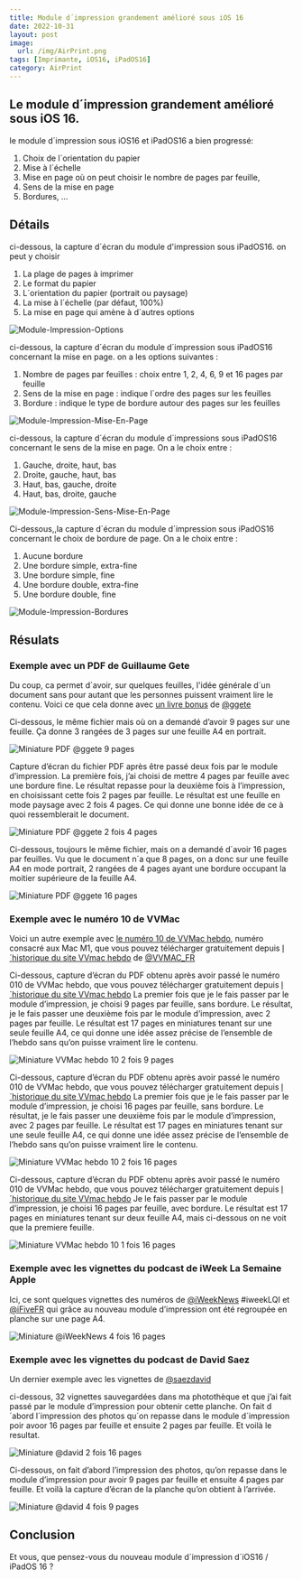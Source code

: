 ```yaml
---
title: Module d´impression grandement amélioré sous iOS 16
date: 2022-10-31
layout: post
image:
  url: /img/AirPrint.png
tags: [Imprimante, iOS16, iPadOS16]
category: AirPrint
---
```

## Le module d´impression grandement amélioré sous iOS 16.

le module d´impression sous iOS16 et iPadOS16 a bien progressé: 

1. Choix de l´orientation du papier
2. Mise à l´échelle
3. Mise en page où on peut choisir le nombre de pages par feuille,
4. Sens de la mise en page
5. Bordures, …

## Détails 
ci-dessous, la capture d´écran du module d'impression sous iPadOS16.
on peut y choisir
1. La plage de pages à imprimer
2. Le format du papier
3. L´orientation du papier (portrait ou paysage)
4. La mise à l´échelle (par défaut, 100%)
5. La mise en page qui amène à d´autres options

![Module-Impression-Options]

ci-dessous, la capture d´écran du module d´impression sous iPadOS16 concernant la mise en page.
on a les options suivantes :
1. Nombre de pages par feuilles : choix entre 1, 2, 4, 6, 9 et 16 pages par feuille
2. Sens de la mise en page : indique l´ordre des pages sur les feuilles
3. Bordure : indique le type de bordure autour des pages sur les feuilles

![Module-Impression-Mise-En-Page]

ci-dessous, la capture d´écran du module d´impressions sous iPadOS16 concernant le sens de la mise en page.
On a le choix entre :
1. Gauche, droite, haut, bas
2. Droite, gauche, haut, bas
3. Haut, bas, gauche, droite
4. Haut, bas, droite, gauche

![Module-Impression-Sens-Mise-En-Page]

Ci-dessous,,la capture d´écran du module d´impression sous iPadOS16 concernant le choix de bordure de page.
On a le choix entre :
1. Aucune bordure
2. Une bordure simple, extra-fine
3. Une bordure simple, fine
4. Une bordure double, extra-fine
5. Une bordure double, fine

![Module-Impression-Bordures]

## Résulats 

### Exemple avec un PDF de Guillaume Gete
Du coup, ca permet d´avoir, sur quelques feuilles, l'idée générale d´un document sans pour autant que les personnes puissent vraiment lire le contenu.
Voici ce que cela donne avec [un livre bonus] de [@ggete]

Ci-dessous, le même fichier mais où on a demandé d’avoir 9 pages sur une feuille.
Ça donne 3 rangées de 3 pages sur une feuille A4 en portrait.

![Miniature PDF @ggete 9 pages]

Capture d’écran du fichier PDF après être passé deux fois par le module d’impression.
La première fois, j’ai choisi de mettre 4 pages par feuille avec une bordure fine.
Le résultat repasse pour la deuxième fois à l’impression, en choisissant cette fois 2 pages par feuille.
Le résultat est une feuille en mode paysage avec 2 fois 4 pages.
Ce qui donne une bonne idée de ce à quoi ressemblerait le document.

![Miniature PDF @ggete 2 fois 4 pages]

Ci-dessous, toujours le même fichier, mais on a demandé d´avoir 16 pages par feuilles.
Vu que le document n´a que 8 pages, on a donc sur une feuille A4 en mode portrait, 2 rangées de 4 pages ayant une bordure occupant la moitier supérieure de la feuille A4.

![Miniature PDF @ggete 16 pages]

### Exemple avec le numéro 10 de VVMac

Voici un autre exemple avec [le numéro 10 de VVMac hebdo], numéro consacré aux Mac M1, que vous pouvez télécharger gratuitement depuis [l´historique du site VVmac hebdo] de [@VVMAC_FR]

Ci-dessous, capture d’écran du PDF obtenu après avoir passé le numéro 010 de VVMac hebdo, que vous pouvez télécharger gratuitement depuis 
[l´historique du site VVmac hebdo]
La premier fois que je le fais passer par le module d’impression, je choisi 9 pages par feuille, sans bordure.
Le résultat, je le fais passer une deuxième fois par le module d’impression, avec 2 pages par feuille.
Le résultat est 17 pages en miniatures tenant sur une seule feuille A4, ce qui donne une idée assez précise de l’ensemble de l’hebdo sans qu’on puisse vraiment lire le contenu.

![Miniature VVMac hebdo 10 2 fois 9 pages]

Ci-dessous, capture d’écran du PDF obtenu après avoir passé le numéro 010 de VVMac hebdo, que vous pouvez télécharger gratuitement depuis [l´historique du site VVmac hebdo]
La premier fois que je le fais passer par le module d’impression, je choisi 16 pages par feuille, sans bordure.
Le résultat, je le fais passer une deuxième fois par le module d’impression, avec 2 pages par feuille.
Le résultat est 17 pages en miniatures tenant sur une seule feuille A4, ce qui donne une idée assez précise de l’ensemble de l’hebdo sans qu’on puisse vraiment lire le contenu.

![Miniature VVMac hebdo 10 2 fois 16 pages]

Ci-dessous, capture d’écran du PDF obtenu après avoir passé le numéro 010 de VVMac hebdo, que vous pouvez télécharger gratuitement depuis [l´historique du site VVmac hebdo]
Je le fais passer par le module d’impression, je choisi 16 pages par feuille, avec bordure.
Le résultat est 17 pages en miniatures tenant sur deux feuille A4, mais ci-dessous on ne voit que la premiere feuille.

![Miniature VVMac hebdo 10 1 fois 16 pages]


### Exemple avec les vignettes du podcast de iWeek La Semaine Apple

Ici, ce sont quelques vignettes des numéros de [@iWeekNews] #iweekLQI et [@iFiveFR] qui grâce au nouveau module d’impression ont été regroupée en planche sur une page A4.

![Miniature @iWeekNews 4 fois 16 pages]

### Exemple avec les vignettes du podcast de David Saez
Un dernier exemple avec les vignettes de [@saezdavid]

ci-dessous, 32 vignettes sauvegardées dans ma photothèque et que j’ai fait passé par le module d’impression pour obtenir cette planche.
On fait d´abord l´impression des photos qu´on repasse dans le module d´impression poir avoor 16 pages par feuille et ensuite 2 pages par feuille. Et voilà le resultat.

![Miniature @david 2 fois 16 pages]

Ci-dessous, on fait d’abord l’impression des photos, qu’on repasse dans le module d’impression pour avoir 9 pages par feuille et ensuite 4 pages par feuille.
Et voilà la capture d’écran de la planche qu’on obtient à l’arrivée.

![Miniature @david 4 fois 9 pages]


## Conclusion
Et vous, que pensez-vous du nouveau module d´impression d´iOS16 / iPadOS 16 ?

[Module-Impression-Options]: /img/posts/2022/10/31/Module-Impression-iOS16/Options-Impression.jpeg "capture d´écran du module d´impression sous iOS16 où l´on voit les différentes options d´impression qui s´offrent à nous"

[Module-Impression-Bordures]: /img/posts/2022/10/31/Module-Impression-iOS16/Bordures-Impression.jpeg "capture d´écran du module d´impression sous iOS16 où l´on voit les différents options de bordures de page qui s´offrent à nous"

[Module-Impression-Mise-En-Page]: /img/posts/2022/10/31/Module-Impression-iOS16/Mise-En-Page-Impression.jpeg "capture d´écran du module d´impression sous iOS16 où l´on voit les différentes options de mise en page qui s´offrent à nous"

[Module-Impression-Sens-Mise-En-Page]: /img/posts/2022/10/31/Module-Impression-iOS16/Sens-Mise-En-Page-Impression.jpeg "capture d´écran du module d´impression sous iOS16 où l´on voit les différentes options de sens de mise en page qui s´offrent à nous"

[un livre bonus]: https://blog.gete.net/2019/02/07/livre-bonus-macos-70-astuces-en-stock-option/ "LIVRE BONUS : MACOS, 70 ASTUCES EN STOCK… OPTION, de Guillaume Gete"
[l´historique du site VVmac hebdo]: https://www.vvmac.com/pages/historique.php "historique des numéros de VVMac hebdo"
[le numéro 10 de VVMac hebdo]: https://www.vvmac.com/pages/LL_NUMEROS/01028378427466324787/VVMac_hebdo_010.pdf "VVMac hebdo numéro 10, disponible gratuitement"

[Miniature PDF @ggete 16 pages]: /img/posts/2022/10/31/Module-Impression-iOS16/Miniatures-ggete-16-pages.jpeg "Miniature de l'impression où l'on voit 16 pages sur une feuille A4. Come le,document d´origine n´en contient que 8, elles sont toutes situées dans la partie supérieure de la feuille A4."
[Miniature PDF @ggete 9 pages]: /img/posts/2022/10/31/Module-Impression-iOS16/Miniature-ggete-9-pages.jpeg "Miniature de l'impression où l'on voit 9 pages sur une feuille A4"
[Miniature PDF @ggete 2 fois 4 pages]: /img/posts/2022/10/31/Module-Impression-iOS16/Miniature-ggete-2-fois-4-pages.jpeg "Miniature de l´impression où l´on voit les 8 pages du document regroupées par 4. Les 4 premières à gauche. Les 4 dernières à droite"

[Miniature VVMac hebdo 10 2 fois 9 pages]: /img/posts/2022/10/31/Module-Impression-iOS16/Miniature-VVMac-hebdo-2-fois-9-pages.jpeg "Miniature de l'impression du numéro 10 de VVmac hebdo, en 2 blocs de 9 pages"
[Miniature VVMac hebdo 10 2 fois 16 pages]: /img/posts/2022/10/31/Module-Impression-iOS16/Miniature-VVMac-hebdo-2-fois-16-pages.jpeg "Miniature de l'impression du numéro 10 de VVmac hebdo, en 2 blocs de 16 pages"
[Miniature VVMac hebdo 10 1 fois 16 pages]: /img/posts/2022/10/31/Module-Impression-iOS16/Miniature-VVMac-hebdo-1-fois-16-pages.jpeg "Miniature de l'impression du numéro 10 de VVmac hebdo, en 16 pages par feuille A4. On ne voit ici que la première feuille."

[Miniature @iWeekNews 4 fois 16 pages]: /img/posts/2022/10/31/Module-Impression-iOS16/Miniature-iWeek-4-fois-16-pages.jpeg "Miniatures de l'impression des vignettes de iWeek La Semaine Apple, et iWeek La Quotidienne Apple."

[Miniature @david 4 fois 9 pages]: /img/posts/2022/10/31/Module-Impression-iOS16/Miniature-David-4-fois-9-pages.jpeg "Miniature de l'impresssion des vignette de David Saez on l'on a au final 4 blocs de 9 pages sur une feuille A4."
[Miniature @david 2 fois 16 pages]: /img/posts/2022/10/31/Module-Impression-iOS16/Miniature-David-2-fois-16-pages.jpeg "Miniature de l'impresssion des vignette de David Saez on l'on a au final 2 blocs de 16 pages sur une feuille A4."

[@ggete]: https://twitter.com/ggete "Le compte Twitter de Guillaume Gete"
[@VVMAC_FR]: https://twitter.com/VVMAC_FR "Le compte Twitter de VVMac hebdo"
[@iWeekNews]: https://twitter.com/iWeekNews "Le compte Twitter de iWeek, la semaine Apple, et iWeek, la quotidienne iWeek"
[@iFiveFR]: https://twitter.com/iFiveFR "Le compte Twitter de iFive, ancien nom de la quotidienne iWeek"
[@saezdavid]: https://twitter.com/SaezDavid "Le compte Twitter de David Saez, podcasteur de « C'est Pour Ma Pomme »"
